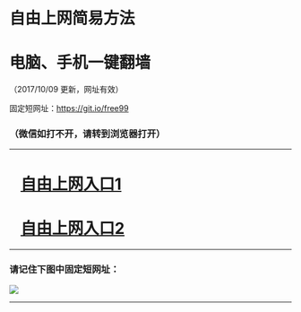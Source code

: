 ﻿# 自由上网简易方法

# 电脑、手机一键翻墙

（2017/10/09 更新，网址有效）

固定短网址：https://git.io/free99

### （微信如打不开，请转到浏览器打开）


***





# &nbsp;&nbsp; <a href="http://ft656715306.fwq-tz-1001.info/fwqtz01.html?t=100900121629 " target="_blank">自由上网入口1</a>
# &nbsp;&nbsp; <a href="http://ft264817144.fwq-tz-1002.info/fwqtz02.html?t=100900122161 " target="_blank">自由上网入口2</a>
***

### 请记住下图中固定短网址：

<img src="https://s3-us-west-2.amazonaws.com/fwq-1001/yjfq-20170905okok.png" /> 


***

